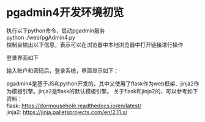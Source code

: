 # pgadmin4开发环境初览  

  执行以下python命令，启动pgadmin服务  
		python ./web/pgAdmin4.py  
  控制台输出以下信息，表示可以在浏览器中本地浏览器中打开链接进行操作  

  登录界面如下

  输入账户和密码后，登录系统，界面显示如下：

  pgadmin4是基于JS和python开发的，其中又使用了flask作为web框架、jinja2作为模板引擎。jinja2是flask的默认模板引擎。
  关于flask和jinja2的，可以参考如下资料：  
  flask:  <https://dormousehole.readthedocs.io/en/latest/>  
  jinja2: <https://jinja.palletsprojects.com/en/2.11.x/>